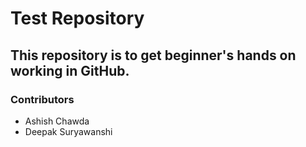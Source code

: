 # Test Repository

## This repository is to get beginner's hands on working in GitHub.

### Contributors
- Ashish Chawda
- Deepak Suryawanshi
